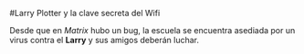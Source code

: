 #Larry Plotter y la clave secreta del Wifi

Desde que en *Matrix* hubo un bug, la escuela se encuentra asediada por un virus
contra el **Larry** y sus amigos deberán luchar.